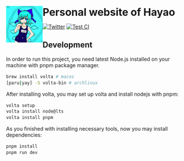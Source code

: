 <img src="./public/icons/top.jpeg" alt="logo" height="100" align="left">
<h1 style="display: inline">Personal website of Hayao</h1>

[![Twitter](https://img.shields.io/badge/Twitter-grey?style=flat-square&logo=twitter)](https://twitter.com/hayao0819)
[![Test CI](https://img.shields.io/github/actions/workflow/status/Hayao0819/hayao0819.com/test.yml?logo=github&label=Test%20CI%3Amaster&branch=master)](https://github.com/Hayao0819/hayao0819.com/actions/workflows/test.yml)

## Development

In order to run this project, you need latest Node.js installed on your machine with pnpm package manager.

```bash
brew install volta # macos
[paru|yay] -S volta-bin # archlinux
```

After installing volta, you may set up volta and install nodejs with pnpm:

```bash
volta setup
volta install node@lts
volta install pnpm
```

As you finished with installing necessary tools, now you may install dependencies:

```bash
pnpm install
pnpm run dev
```
